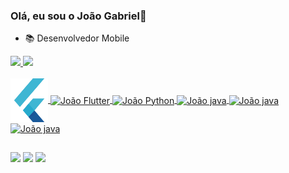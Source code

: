 ### Olá, eu sou o João Gabriel👋


- 📚 Desenvolvedor Mobile

<div>
  <a href="https://github.com/Moura14">
     <img height="180em" src="https://github-readme-stats.vercel.app/api?username=Moura14&show_icons=true&theme=dark&include_all_commits=true&count_private=true">
      <img height="180em" src="https://github-readme-stats.vercel.app/api/top-langs/?username=Moura14&layout=compact&langs_count=7&theme=dark">
</div>
  <div style="display: inline_block"><br>
  <img align="center" alt="João Flutter" height="70" width="60" src="https://raw.githubusercontent.com/devicons/devicon/2ae2a900d2f041da66e950e4d48052658d850630/icons/flutter/flutter-original.svg">
    <img align="center" alt="João Flutter" height="70" width="60" src="https://cdn.jsdelivr.net/gh/devicons/devicon/icons/dart/dart-original.svg">
    <img align="center" alt="João Python" height="70" width="60" src="https://cdn.jsdelivr.net/gh/devicons/devicon/icons/python/python-original.svg">
    <img align="center" alt="João java" height="70" width="60" src="https://cdn.jsdelivr.net/gh/devicons/devicon/icons/java/java-original.svg">
    <img align="center" alt="João java" height="70" width="60" src="https://cdn.jsdelivr.net/gh/devicons/devicon@latest/icons/firebase/firebase-original.svg">
    <img align="center" alt="João java" height="70" width="60" src="https://cdn.jsdelivr.net/gh/devicons/devicon@latest/icons/mobx/mobx-original.svg">
    
     
  
  
</div>
  
  ##
  
  <div> 
  <a href="https://instagram.com/jgmoura_" target="_blank"><img src="https://img.shields.io/badge/-Instagram-%23E4405F?style=for-the-badge&logo=instagram&logoColor=white" target="_blank"></a> 
  <a href = "mailto:jgmoura.dev@gmail.com"><img src="https://img.shields.io/badge/-Gmail-%23333?style=for-the-badge&logo=gmail&logoColor=white" target="_blank"></a>
  <a href="https://www.linkedin.com/in/joão-gabriel-prog/" target="_blank"><img src="https://img.shields.io/badge/-LinkedIn-%230077B5?style=for-the-badge&logo=linkedin&logoColor=white" target="_blank"></a> 
 
  
</div>

